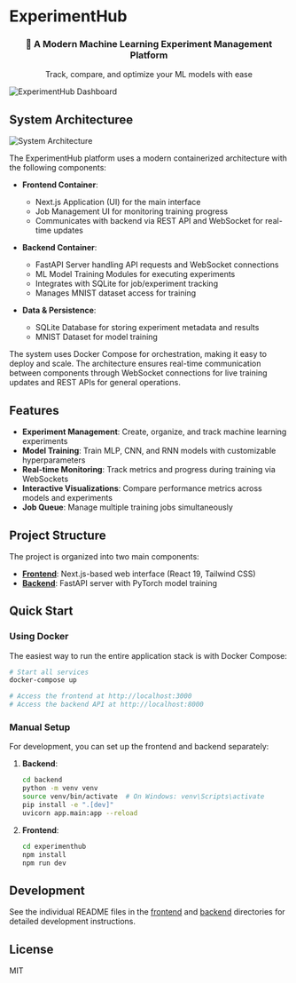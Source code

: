 # ExperimentHub

<div align="center">
  <h3>🚀 A Modern Machine Learning Experiment Management Platform</h3>
  <p>Track, compare, and optimize your ML models with ease</p>
</div>

![ExperimentHub Dashboard](https://github.com/user-attachments/assets/765d961d-afca-4b16-b1dd-4006e8cb0f87)

## System Architecturee

![System Architecture](https://github.com/user-attachments/assets/72a42c4c-f6c8-4fbc-b317-f8e0fb5805b9)

The ExperimentHub platform uses a modern containerized architecture with the following components:

- **Frontend Container**:
  - Next.js Application (UI) for the main interface
  - Job Management UI for monitoring training progress
  - Communicates with backend via REST API and WebSocket for real-time updates

- **Backend Container**:
  - FastAPI Server handling API requests and WebSocket connections
  - ML Model Training Modules for executing experiments
  - Integrates with SQLite for job/experiment tracking
  - Manages MNIST dataset access for training

- **Data & Persistence**:
  - SQLite Database for storing experiment metadata and results
  - MNIST Dataset for model training

The system uses Docker Compose for orchestration, making it easy to deploy and scale. The architecture ensures real-time communication between components through WebSocket connections for live training updates and REST APIs for general operations.

## Features

- **Experiment Management**: Create, organize, and track machine learning experiments
- **Model Training**: Train MLP, CNN, and RNN models with customizable hyperparameters
- **Real-time Monitoring**: Track metrics and progress during training via WebSockets
- **Interactive Visualizations**: Compare performance metrics across models and experiments
- **Job Queue**: Manage multiple training jobs simultaneously

## Project Structure

The project is organized into two main components:

- [**Frontend**](experimenthub/README.md): Next.js-based web interface (React 19, Tailwind CSS)
- [**Backend**](backend/README.md): FastAPI server with PyTorch model training

## Quick Start

### Using Docker

The easiest way to run the entire application stack is with Docker Compose:

```bash
# Start all services
docker-compose up

# Access the frontend at http://localhost:3000
# Access the backend API at http://localhost:8000
```

### Manual Setup

For development, you can set up the frontend and backend separately:

1. **Backend**:
   ```bash
   cd backend
   python -m venv venv
   source venv/bin/activate  # On Windows: venv\Scripts\activate
   pip install -e ".[dev]"
   uvicorn app.main:app --reload
   ```

2. **Frontend**:
   ```bash
   cd experimenthub
   npm install
   npm run dev
   ```

## Development

See the individual README files in the [frontend](experimenthub/README.md) and [backend](backend/README.md) directories for detailed development instructions.

## License

MIT
